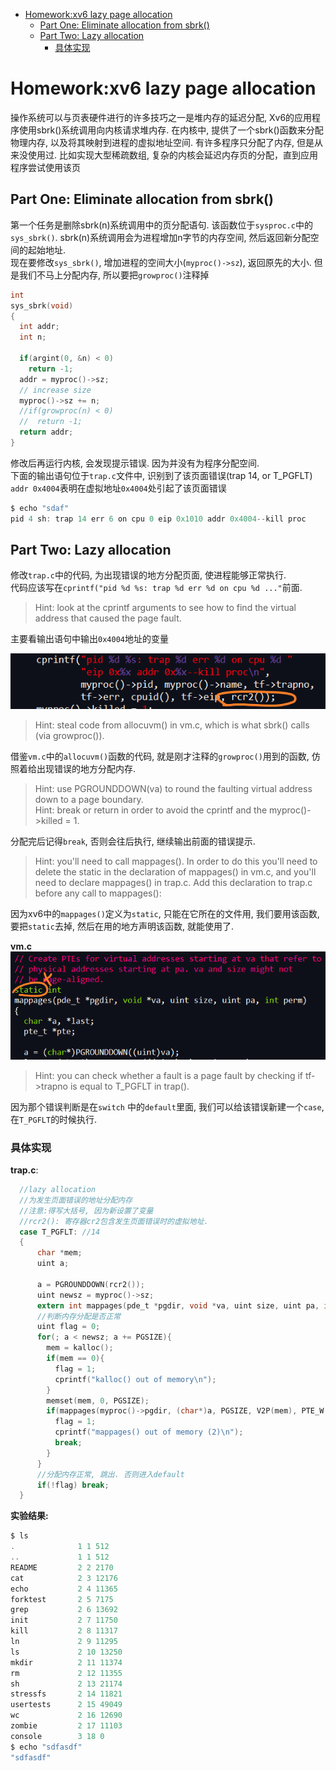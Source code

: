 <!-- vim-markdown-toc GFM -->

* [Homework:xv6 lazy page allocation](#homeworkxv6-lazy-page-allocation)
    * [Part One: Eliminate allocation from sbrk()](#part-one-eliminate-allocation-from-sbrk)
    * [Part Two: Lazy allocation](#part-two-lazy-allocation)
        * [具体实现](#具体实现)

<!-- vim-markdown-toc -->
# Homework:xv6 lazy page allocation

操作系统可以与页表硬件进行的许多技巧之一是堆内存的延迟分配, Xv6的应用程序使用sbrk()系统调用向内核请求堆内存. 在内核中, 提供了一个sbrk()函数来分配物理内存, 以及将其映射到进程的虚拟地址空间. 有许多程序只分配了内存, 但是从来没使用过. 比如实现大型稀疏数组, 复杂的内核会延迟内存页的分配，直到应用程序尝试使用该页

## Part One: Eliminate allocation from sbrk()

第一个任务是删除sbrk(n)系统调用中的页分配语句. 该函数位于`sysproc.c`中的`sys_sbrk()`. sbrk(n)系统调用会为进程增加n字节的内存空间, 然后返回新分配空间的起始地址.  
现在要修改`sys_sbrk()`, 增加进程的空间大小(`myproc()->sz`), 返回原先的大小. 但是我们不马上分配内存, 所以要把`growproc()`注释掉  

```c
int
sys_sbrk(void)
{
  int addr;
  int n;

  if(argint(0, &n) < 0)
    return -1;
  addr = myproc()->sz;
  // increase size
  myproc()->sz += n;
  //if(growproc(n) < 0)
  //  return -1;
  return addr;
}
```

修改后再运行内核, 会发现提示错误. 因为并没有为程序分配空间.  
下面的输出语句位于`trap.c`文件中, 识别到了该页面错误(trap 14, or T_PGFLT)  
`addr 0x4004`表明在虚拟地址`0x4004`处引起了该页面错误

```c
$ echo "sdaf"                                                     
pid 4 sh: trap 14 err 6 on cpu 0 eip 0x1010 addr 0x4004--kill proc
```

## Part Two: Lazy allocation

修改`trap.c`中的代码, 为出现错误的地方分配页面, 使进程能够正常执行.  
代码应该写在`cprintf("pid %d %s: trap %d err %d on cpu %d ..."`前面.  
> Hint: look at the cprintf arguments to see how to find the virtual address that caused the page fault.  

主要看输出语句中输出`0x4004`地址的变量  

![](assets/img1.png)

> Hint: steal code from allocuvm() in vm.c, which is what sbrk() calls (via growproc()).  

借鉴`vm.c`中的`allocuvm()`函数的代码, 就是刚才注释的`growproc()`用到的函数, 仿照着给出现错误的地方分配内存.  

> Hint: use PGROUNDDOWN(va) to round the faulting virtual address down to a page boundary.  
> Hint: break or return in order to avoid the cprintf and the myproc()->killed = 1.  

分配完后记得`break`, 否则会往后执行, 继续输出前面的错误提示.  

> Hint: you'll need to call mappages(). In order to do this you'll need to delete the static in the declaration of mappages() in vm.c, and you'll need to declare mappages() in trap.c. Add this declaration to trap.c before any call to mappages():

因为xv6中的`mappages()`定义为`static`, 只能在它所在的文件用, 我们要用该函数, 要把`static`去掉, 然后在用的地方声明该函数, 就能使用了.  

**vm.c**
![](assets/img2.png)

> Hint: you can check whether a fault is a page fault by checking if tf->trapno is equal to T_PGFLT in trap().  

因为那个错误判断是在`switch` 中的`default`里面, 我们可以给该错误新建一个`case`, 在`T_PGFLT`的时候执行.  

### 具体实现
**trap.c**:  
```c
  //lazy allocation
  //为发生页面错误的地址分配内存
  //注意:得写大括号, 因为新设置了变量
  //rcr2(): 寄存器cr2包含发生页面错误时的虚拟地址.
  case T_PGFLT: //14
  {
      char *mem;
      uint a;

      a = PGROUNDDOWN(rcr2());
      uint newsz = myproc()->sz;
      extern int mappages(pde_t *pgdir, void *va, uint size, uint pa, int perm);
      //判断内存分配是否正常
      uint flag = 0;
      for(; a < newsz; a += PGSIZE){
        mem = kalloc();
        if(mem == 0){
          flag = 1;
          cprintf("kalloc() out of memory\n");
        }
        memset(mem, 0, PGSIZE);
        if(mappages(myproc()->pgdir, (char*)a, PGSIZE, V2P(mem), PTE_W|PTE_U) < 0){
          flag = 1;
          cprintf("mappages() out of memory (2)\n");
          break;
        }
      }
      //分配内存正常, 跳出. 否则进入default
      if(!flag) break;
  }
```
**实验结果:**  
```c
$ ls                      
.              1 1 512    
..             1 1 512    
README         2 2 2170   
cat            2 3 12176  
echo           2 4 11365  
forktest       2 5 7175   
grep           2 6 13692  
init           2 7 11750  
kill           2 8 11317  
ln             2 9 11295  
ls             2 10 13250 
mkdir          2 11 11374 
rm             2 12 11355 
sh             2 13 21174 
stressfs       2 14 11821 
usertests      2 15 49049 
wc             2 16 12690 
zombie         2 17 11103 
console        3 18 0     
$ echo "sdfasdf"          
"sdfasdf"                 
```
